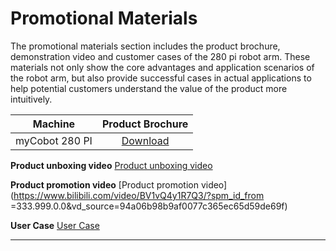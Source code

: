 # Promotional Materials
The promotional materials section includes the product brochure, demonstration video and customer cases of the 280 pi robot arm. These materials not only show the core advantages and application scenarios of the robot arm, but also provide successful cases in actual applications to help potential customers understand the value of the product more intuitively.

| Machine | Product Brochure |
| :------------: | :----------------------------------------------------------: |
| myCobot 280 PI | [Download](https://download-elephantrobotics.oss-cn-shenzhen.aliyuncs.com/Product_software/myCobot/brochure/myCobot280Pi-brochure-2023031.pdf) |

**Product unboxing video**
[Product unboxing video](https://www.bilibili.com/video/BV1fb4y1C71s/?spm_id_from=333.999.0.0&vd_source=94a06b98b9af0077c365ec65d59de69f)

**Product promotion video**
[Product promotion video](https://www.bilibili.com/video/BV1vQ4y1R7Q3/?spm_id_from =333.999.0.0&vd_source=94a06b98b9af0077c365ec65d59de69f)

**User Case**
[User Case](https://www.bilibili.com/video/BV1qq4y1z7xp/?t=22.857006&spm_id_from=333.1350.jump_directly&vd_source=94a06b98b9af0077c365ec65d59de69f)

---